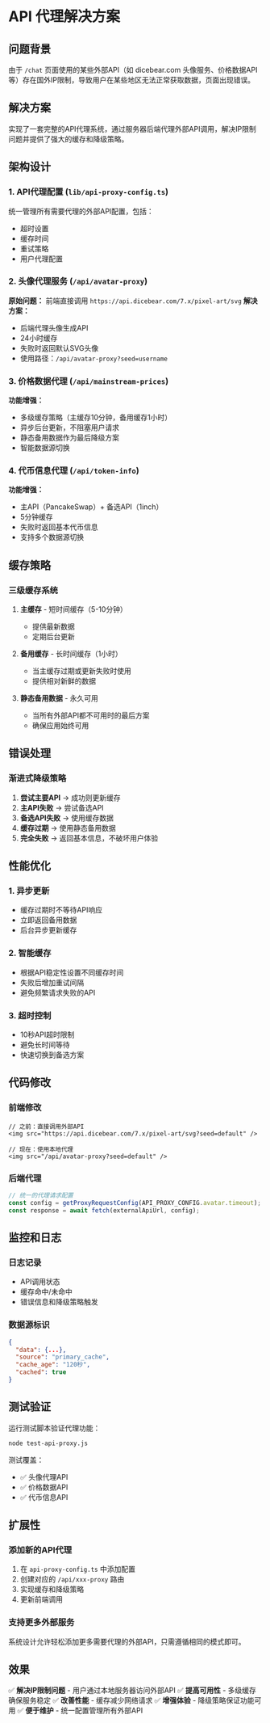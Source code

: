 # API 代理解决方案

## 问题背景

由于 `/chat` 页面使用的某些外部API（如 dicebear.com 头像服务、价格数据API等）存在国外IP限制，导致用户在某些地区无法正常获取数据，页面出现错误。

## 解决方案

实现了一套完整的API代理系统，通过服务器后端代理外部API调用，解决IP限制问题并提供了强大的缓存和降级策略。

## 架构设计

### 1. API代理配置 (`lib/api-proxy-config.ts`)

统一管理所有需要代理的外部API配置，包括：
- 超时设置
- 缓存时间
- 重试策略
- 用户代理配置

### 2. 头像代理服务 (`/api/avatar-proxy`)

**原始问题：** 前端直接调用 `https://api.dicebear.com/7.x/pixel-art/svg`
**解决方案：** 
- 后端代理头像生成API
- 24小时缓存
- 失败时返回默认SVG头像
- 使用路径：`/api/avatar-proxy?seed=username`

### 3. 价格数据代理 (`/api/mainstream-prices`)

**功能增强：**
- 多级缓存策略（主缓存10分钟，备用缓存1小时）
- 异步后台更新，不阻塞用户请求
- 静态备用数据作为最后降级方案
- 智能数据源切换

### 4. 代币信息代理 (`/api/token-info`)

**功能增强：**
- 主API（PancakeSwap）+ 备选API（1inch）
- 5分钟缓存
- 失败时返回基本代币信息
- 支持多个数据源切换

## 缓存策略

### 三级缓存系统

1. **主缓存** - 短时间缓存（5-10分钟）
   - 提供最新数据
   - 定期后台更新

2. **备用缓存** - 长时间缓存（1小时）
   - 当主缓存过期或更新失败时使用
   - 提供相对新鲜的数据

3. **静态备用数据** - 永久可用
   - 当所有外部API都不可用时的最后方案
   - 确保应用始终可用

## 错误处理

### 渐进式降级策略

1. **尝试主要API** → 成功则更新缓存
2. **主API失败** → 尝试备选API
3. **备选API失败** → 使用缓存数据
4. **缓存过期** → 使用静态备用数据
5. **完全失败** → 返回基本信息，不破坏用户体验

## 性能优化

### 1. 异步更新
- 缓存过期时不等待API响应
- 立即返回备用数据
- 后台异步更新缓存

### 2. 智能缓存
- 根据API稳定性设置不同缓存时间
- 失败后增加重试间隔
- 避免频繁请求失败的API

### 3. 超时控制
- 10秒API超时限制
- 避免长时间等待
- 快速切换到备选方案

## 代码修改

### 前端修改

```tsx
// 之前：直接调用外部API
<img src="https://api.dicebear.com/7.x/pixel-art/svg?seed=default" />

// 现在：使用本地代理
<img src="/api/avatar-proxy?seed=default" />
```

### 后端代理

```ts
// 统一的代理请求配置
const config = getProxyRequestConfig(API_PROXY_CONFIG.avatar.timeout);
const response = await fetch(externalApiUrl, config);
```

## 监控和日志

### 日志记录
- API调用状态
- 缓存命中/未命中
- 错误信息和降级策略触发

### 数据源标识
```json
{
  "data": {...},
  "source": "primary_cache",
  "cache_age": "120秒",
  "cached": true
}
```

## 测试验证

运行测试脚本验证代理功能：

```bash
node test-api-proxy.js
```

测试覆盖：
- ✅ 头像代理API
- ✅ 价格数据API  
- ✅ 代币信息API

## 扩展性

### 添加新的API代理

1. 在 `api-proxy-config.ts` 中添加配置
2. 创建对应的 `/api/xxx-proxy` 路由
3. 实现缓存和降级策略
4. 更新前端调用

### 支持更多外部服务

系统设计允许轻松添加更多需要代理的外部API，只需遵循相同的模式即可。

## 效果

✅ **解决IP限制问题** - 用户通过本地服务器访问外部API
✅ **提高可用性** - 多级缓存确保服务稳定
✅ **改善性能** - 缓存减少网络请求
✅ **增强体验** - 降级策略保证功能可用
✅ **便于维护** - 统一配置管理所有外部API 